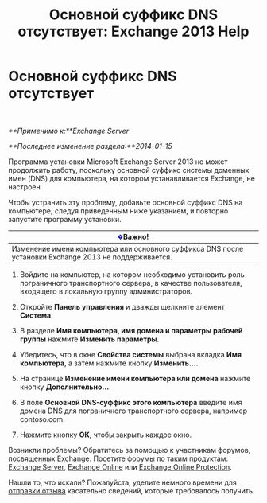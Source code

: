 ﻿---
title: 'Основной суффикс DNS отсутствует: Exchange 2013 Help'
TOCTitle: Основной суффикс DNS отсутствует
ms:assetid: 310765bf-a650-4a3d-a5e4-6173b559d4f6
ms:mtpsurl: https://technet.microsoft.com/ru-ru/library/ms.exch.setupreadiness.fqdnmissing(v=EXCHG.150)
ms:contentKeyID: 61203524
ms.date: 04/30/2018
mtps_version: v=EXCHG.150
ms.translationtype: HT
---

# Основной суффикс DNS отсутствует

 

_**Применимо к:**Exchange Server_

_**Последнее изменение раздела:**2014-01-15_

Программа установки Microsoft Exchange Server 2013 не может продолжить работу, поскольку основной суффикс системы доменных имен (DNS) для компьютера, на котором устанавливается Exchange, не настроен.

Чтобы устранить эту проблему, добавьте основной суффикс DNS на компьютере, следуя приведенным ниже указанием, и повторно запустите программу установки.

<table>
<thead>
<tr class="header">
<th><img src="images/Dd876857.important(EXCHG.150).gif" title="Важно" alt="Важно" />Важно!</th>
</tr>
</thead>
<tbody>
<tr class="odd">
<td>Изменение имени компьютера или основного суффикса DNS после установки Exchange 2013 не поддерживается.</td>
</tr>
</tbody>
</table>


1.  Войдите на компьютер, на котором необходимо установить роль пограничного транспортного сервера, в качестве пользователя, входящего в локальную группу администраторов.

2.  Откройте **Панель управления** и дважды щелкните элемент **Система**.

3.  В разделе **Имя компьютера, имя домена и параметры рабочей группы** нажмите **Изменить параметры**.

4.  Убедитесь, что в окне **Свойства системы** выбрана вкладка **Имя компьютера**, а затем нажмите кнопку **Изменить…**.

5.  На странице **Изменение имени компьютера или домена** нажмите кнопку **Дополнительно...**.

6.  В поле **Основной DNS-суффикс этого компьютера** введите имя домена DNS для пограничного транспортного сервера, например contoso.com.

7.  Нажмите кнопку **ОК**, чтобы закрыть каждое окно.

Возникли проблемы? Обратитесь за помощью к участникам форумов, посвященных Exchange. Посетите форумы по таким продуктам: [Exchange Server](https://go.microsoft.com/fwlink/p/?linkid=60612), [Exchange Online](https://go.microsoft.com/fwlink/p/?linkid=267542) или [Exchange Online Protection](https://go.microsoft.com/fwlink/p/?linkid=285351).

Нашли то, что искали? Пожалуйста, уделите немного времени для [отправки отзыва](mailto:exsetuphelpfeedback@microsoft.com?subject=exchange%202013%20setup%20help%20feedbac) касательно сведений, которые требовалось получить.

